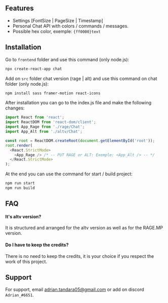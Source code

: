 
## Features

- Settings [FontSize | PageSize | Timestamp]
- Personal Chat API with colors / commands / messages.
- Possible hex color, exemple: ```{ff0000}text```




## Installation

Go to ```frontend``` folder and use this command (only node.js):

```bash
npx create-react-app chat
```

Add on ```src``` folder chat version (rage | alt) and use this command on chat folder (only node.js):
```bash
npm install sass framer-motion react-icons 
```

After installation you can go to the index.js file and make the following changes:

```javascript
import React from 'react';
import ReactDOM from 'react-dom/client';
import App_Rage from './rage/Chat';
import App_Alt from './altv/Chat';

const root = ReactDOM.createRoot(document.getElementById('root'));
root.render(
  <React.StrictMode>
    <App_Rage /> /* -- PUT RAGE or ALT: Exemple: <App_Alt /> -- */
  </React.StrictMode>
);

```

At the end you can use the command for start / build project:
```bash
npm run start
npm run build
```


## FAQ

#### It's altv version?

It is structured and arranged for the altv version as well as for the RAGE.MP version.

#### Do I have to keep the credits?

There is no need to keep the credits, it is your choice if you respect the work of this project.


## Support

For support, email adrian.tandara05@gmail.com or add on discord ```Adrian_#6651```.

